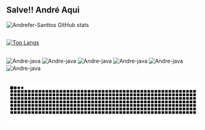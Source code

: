 ## Salve!! André Aqui 

![Andrefer-Santtos GitHub stats](https://github-readme-stats.vercel.app/api?username=Andrefer-Santtos&show_icons=true&theme=github_dark)

##

[![Top Langs](https://github-readme-stats.vercel.app/api/top-langs/?username=Andrefer-Santtos&layout=compact&theme=github_dark)](https://github.com/Andrefer-Santtos/github-readme-stats)

##

<div>
<img align="center" alt="Andre-java" height="30" width="40" src="https://img.shields.io/badge/GitHub-100000?style=for-the-badge&logo=github&logoColor=white">
<img align="center" alt="Andre-java" height="30" width="40" src="https://cdn.jsdelivr.net/gh/devicons/devicon/icons/java/java-original.svg">
<img align="center" alt="Andre-java" height="30" width="40" src="https://cdn.jsdelivr.net/gh/devicons/devicon/icons/html5/html5-plain-wordmark.svg">
<img align="center" alt="Andre-java" height="30" width="40" src="https://cdn.jsdelivr.net/gh/devicons/devicon/icons/css3/css3-plain-wordmark.svg">
<img align="center" alt="Andre-java" height="30" width="40" src="https://cdn.jsdelivr.net/gh/devicons/devicon/icons/javascript/javascript-plain.svg">
<img align="center" alt="Andre-java" height="30" width="40" src="https://cdn.jsdelivr.net/gh/devicons/devicon/icons/git/git-plain-wordmark.svg">
  
<div>
  
 ##
  
![Snake animation](https://github.com/Andrefer-Santtos/Andrefer-Santtos/blob/output/github-contribution-grid-snake.svg)

